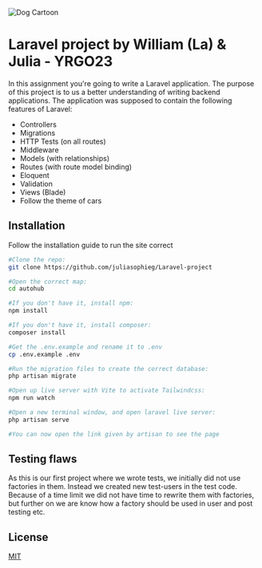 ![Dog Cartoon](https://media.giphy.com/media/UKm1AF0UrCkb6/giphy.gif)


# Laravel project by William (La) & Julia - YRGO23
In this assignment you're going to write a Laravel application. The purpose of this project is to us a better understanding of writing backend applications. The application was supposed to contain the following features of Laravel:

- Controllers
- Migrations
- HTTP Tests (on all routes)
- Middleware
- Models (with relationships)
- Routes (with route model binding)
- Eloquent
- Validation
- Views (Blade)
- Follow the theme of cars


## Installation

Follow the installation guide to run the site correct

```bash
#Clone the repo:
git clone https://github.com/juliasophieg/Laravel-project

#Open the correct map:
cd autohub

#If you don't have it, install npm:
npm install

#If you don't have it, install composer:
composer install

#Get the .env.example and rename it to .env
cp .env.example .env

#Run the migration files to create the correct database:
php artisan migrate

#Open up live server with Vite to activate Tailwindcss:
npm run watch

#Open a new terminal window, and open laravel live server:
php artisan serve

#You can now open the link given by artisan to see the page
```

## Testing flaws
As this is our first project where we wrote tests, we initially did not use factories in them. Instead we created new test-users in the test code. Because of a time limit we did not have time to rewrite them with factories, but further on we are know how a factory should be used in user and post testing etc.

## License

[MIT](https://choosealicense.com/licenses/mit/)
